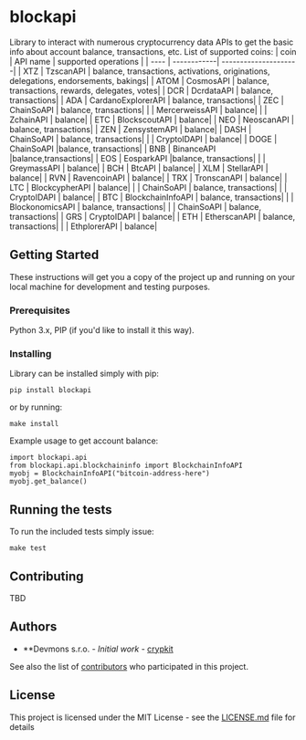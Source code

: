 # blockapi

Library to interact with numerous cryptocurrency data APIs to get the basic info about account balance, transactions, etc.
List of supported coins:
| coin  | API name | supported operations |
| ----  | ------------| ---------------------|
| XTZ   | TzscanAPI   | balance, transactions, activations, originations, delegations, endorsements, bakings|
| ATOM  | CosmosAPI   | balance, transactions, rewards, delegates, votes|
| DCR   | DcrdataAPI  | balance, transactions|
| ADA   | CardanoExplorerAPI | balance, transactions|
| ZEC   | ChainSoAPI  | balance, transactions|
|       | MercerweissAPI | balance|
|       | ZchainAPI | balance|
| ETC   | BlockscoutAPI | balance|
| NEO   | NeoscanAPI | balance, transactions|
| ZEN   | ZensystemAPI | balance|
| DASH  | ChainSoAPI | balance, transactions|
|       | CryptoIDAPI | balance|
| DOGE  | ChainSoAPI |balance, transactions|
| BNB   | BinanceAPI |balance,transactions|
| EOS   | EosparkAPI |balance, transactions|
|       | GreymassAPI | balance|
| BCH   | BtcAPI | balance|
| XLM   | StellarAPI | balance|
| RVN   | RavencoinAPI | balance|
| TRX   | TronscanAPI | balance|
| LTC   | BlockcypherAPI | balance|
|       | ChainSoAPI | balance, transactions|
|       | CryptoIDAPI | balance|
| BTC   | BlockchainInfoAPI | balance, transactions|
|       | BlockonomicsAPI | balance, transactions|
|       | ChainSoAPI | balance, transactions|
| GRS   | CryptoIDAPI | balance|
| ETH   | EtherscanAPI | balance, transactions|
|       | EthplorerAPI | balance|


## Getting Started

These instructions will get you a copy of the project up and running on your local machine for development and testing purposes.

### Prerequisites

Python 3.x, PIP (if you'd like to install it this way).

### Installing

Library can be installed simply with pip:

```
pip install blockapi
```

or by running:
```
make install
```

Example usage to get account balance:
```
import blockapi.api
from blockapi.api.blockchaininfo import BlockchainInfoAPI
myobj = BlockchainInfoAPI("bitcoin-address-here")
myobj.get_balance()
```

## Running the tests

To run the included tests simply issue:

```
make test
```

## Contributing

TBD

## Authors

* **Devmons s.r.o. - *Initial work* - [crypkit](https://github.com/crypkit)

See also the list of [contributors](https://github.com/crypkit/blockapi/contributors) who participated in this project.

## License

This project is licensed under the MIT License - see the [LICENSE.md](LICENSE.md) file for details

